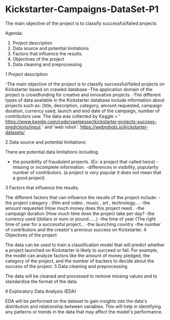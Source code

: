 # Kickstarter-Campaigns-DataSet-P1
The main objective of the project is to classify successful/failed projects


Agenda:
1.	Project description
2.	Data source and potential limitations
3.	Factors that influence the results.
4.	Objectives of the project
5.	Data cleaning and preprocessing


1	Project description

-The main objective of the project is to classify successful/failed projects on Kickstarter based on crawled database
-The application domain of the project is crowdfunding for creative and innovative projects. 
-The different types of data available in the Kickstarter database include information about projects such as:
 [title, description, category, amount requested, campaign duration, currency used, launch and end date of the campaign, number of contributors usw.
The data was collected by  Kaggle = ' https://www.kaggle.com/code/yaelgesser/kickstarter-projects-success-predictions/input '
and ‘web robot ‘. https://webrobots.io/kickstarter-datasets/


2	Data source and potential limitations:

There are potential data limitations including.
- the possibility of fraudulent projects. (Ex: a project that called twice)
 -missing or incomplete information.
 -differences in visibility, popularity number of contributors. (a project is very popular it does not mean that a good project)

3	Factors that influence the results.

The different factors that can influence the results of the project include:
-the project category : (film and video , music , art , technology….
-the amount requested (How much money does this project need.. 
-the campaign duration (How much time does the project take per day?
-the currency used (dollars or euro or pound……)
-the time of year (The right time of year for a successful project…
-the launching country 
-the number of contributors and the creator's previous success on Kickstarter.
4	Objectives of the project


The data can be used to train a classification model that will predict whether a project launched on Kickstarter is likely to succeed or fail.
 For example, the model can analyze factors like the amount of money pledged, the category of the project, and the number of backers to decide about the success of the project.
5	Data cleaning and preprocessing.

The data will be cleaned and processed to remove missing values and to standardize the format of the data.

6	Exploratory Data Analysis (EDA)

EDA will be performed on the dataset to gain insights into the data's distribution and relationship between variables. This will help in identifying any patterns or trends in the data that may affect the model's performance.

